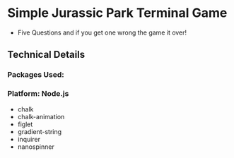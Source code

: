 # Simple Jurassic Park Terminal Game

- Five Questions and if you get one wrong the game it over!

## Technical Details

### Packages Used:

### Platform: Node.js

- chalk
- chalk-animation
- figlet
- gradient-string
- inquirer
- nanospinner
